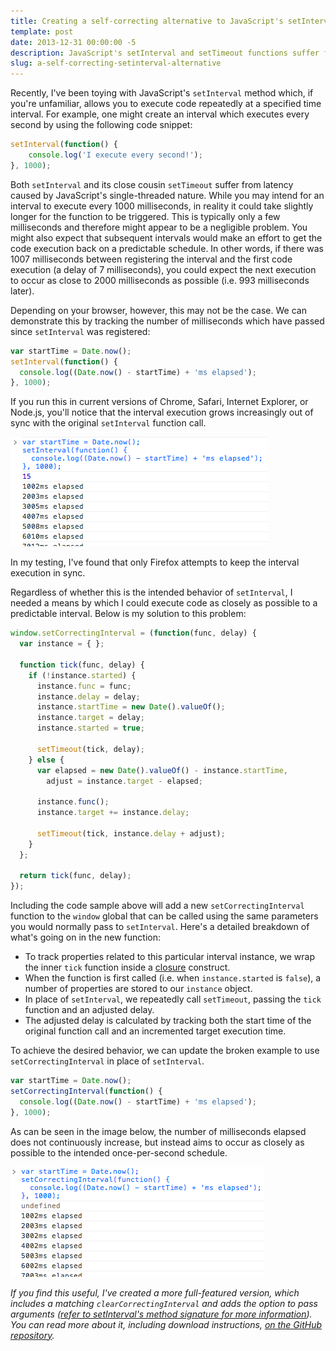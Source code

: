 ```yaml
---
title: Creating a self-correcting alternative to JavaScript's setInterval
template: post
date: 2013-12-31 00:00:00 -5
description: JavaScript's setInterval and setTimeout functions suffer from latency caused by JavaScript's single-threaded nature, so let's create a self-correcting alternative.
slug: a-self-correcting-setinterval-alternative
---
```


Recently, I've been toying with JavaScript's `setInterval` method which, if you're unfamiliar, allows you to execute code repeatedly at a specified time interval. For example, one might create an interval which executes every second by using the following code snippet:

```javascript
setInterval(function() {
	console.log('I execute every second!');
}, 1000);
```

Both `setInterval` and its close cousin `setTimeout` suffer from latency caused by JavaScript's single-threaded nature. While you may intend for an interval to execute every 1000 milliseconds, in reality it could take slightly longer for the function to be triggered. This is typically only a few milliseconds and therefore might appear to be a negligible problem. You might also expect that subsequent intervals would make an effort to get the code execution back on a predictable schedule. In other words, if there was 1007 milliseconds between registering the interval and the first code execution (a delay of 7 milliseconds), you could expect the next execution to occur as close to 2000 milliseconds as possible (i.e. 993 milliseconds later).

Depending on your browser, however, this may not be the case. We can demonstrate this by tracking the number of milliseconds which have passed since `setInterval` was registered:

```javascript
var startTime = Date.now();
setInterval(function() {
  console.log((Date.now() - startTime) + 'ms elapsed');
}, 1000);
```

If you run this in current versions of Chrome, Safari, Internet Explorer, or Node.js, you'll notice that the interval execution grows increasingly out of sync with the original `setInterval` function call.

![setInterval increasingly grows out of sync](/assets/img/post/setinterval/setInterval.png)

In my testing, I've found that only Firefox attempts to keep the interval execution in sync.

Regardless of whether this is the intended behavior of `setInterval`, I needed a means by which I could execute code as closely as possible to a predictable interval. Below is my solution to this problem:

```javascript
window.setCorrectingInterval = (function(func, delay) {
  var instance = { };

  function tick(func, delay) {
    if (!instance.started) {
      instance.func = func;
      instance.delay = delay;
      instance.startTime = new Date().valueOf();
      instance.target = delay;
      instance.started = true;

      setTimeout(tick, delay);
    } else {
      var elapsed = new Date().valueOf() - instance.startTime,
        adjust = instance.target - elapsed;

      instance.func();
      instance.target += instance.delay;

      setTimeout(tick, instance.delay + adjust);
    }
  };

  return tick(func, delay);
});
```

Including the code sample above will add a new `setCorrectingInterval` function to the `window` global that can be called using the same parameters you would normally pass to `setInterval`. Here's a detailed breakdown of what's going on in the new function:

- To track properties related to this particular interval instance, we wrap the inner `tick` function inside a [closure](https://developer.mozilla.org/en-US/docs/Web/JavaScript/Guide/Closures) construct.
- When the function is first called (i.e. when `instance.started` is `false`), a number of properties are stored to our `instance` object.
- In place of `setInterval`, we repeatedly call `setTimeout`, passing the `tick` function and an adjusted delay.
- The adjusted delay is calculated by tracking both the start time of the original function call and an incremented target execution time.

To achieve the desired behavior, we can update the broken example to use `setCorrectingInterval` in place of `setInterval`.

```javascript
var startTime = Date.now();
setCorrectingInterval(function() {
  console.log((Date.now() - startTime) + 'ms elapsed');
}, 1000);
```

As can be seen in the image below, the number of milliseconds elapsed does not continuously increase, but instead aims to occur as closely as possible to the intended once-per-second schedule.

![setCorrectingInterval adjusts to stay in sync](/assets/img/post/setinterval/setCorrectingInterval.png)

_If you find this useful, I've created a more full-featured version, which includes a matching `clearCorrectingInterval` and adds the option to pass arguments ([refer to setInterval's method signature for more information](https://developer.mozilla.org/en-US/docs/Web/API/window.setInterval)). You can read more about it, including download instructions, [on the GitHub repository](https://github.com/aduth/correctingInterval)._
